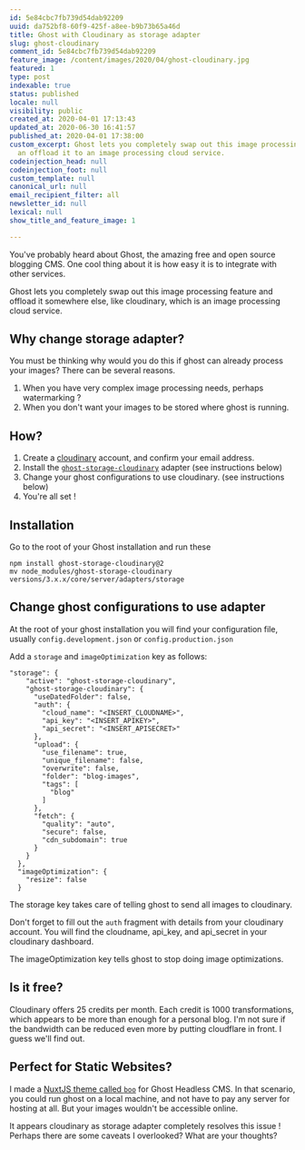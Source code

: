 ```yaml
---
id: 5e84cbc7fb739d54dab92209
uuid: da752bf8-60f9-425f-a8ee-b9b73b65a46d
title: Ghost with Cloudinary as storage adapter
slug: ghost-cloudinary
comment_id: 5e84cbc7fb739d54dab92209
feature_image: /content/images/2020/04/ghost-cloudinary.jpg
featured: 1
type: post
indexable: true
status: published
locale: null
visibility: public
created_at: 2020-04-01 17:13:43
updated_at: 2020-06-30 16:41:57
published_at: 2020-04-01 17:38:00
custom_excerpt: Ghost lets you completely swap out this image processing feature
  an offload it to an image processing cloud service.
codeinjection_head: null
codeinjection_foot: null
custom_template: null
canonical_url: null
email_recipient_filter: all
newsletter_id: null
lexical: null
show_title_and_feature_image: 1

---
```


You've probably heard about Ghost, the amazing free and open source blogging CMS. One cool thing about it is how easy it is to integrate with other services.

Ghost lets you completely swap out this image processing feature and offload it somewhere else, like cloudinary, which is an image processing cloud service.

## Why change storage adapter?

You must be thinking why would you do this if ghost can already process your images? There can be several reasons.

1.  When you have very complex image processing needs, perhaps watermarking ?
2.  When you don't want your images to be stored where ghost is running.

## How?

1.  Create a [cloudinary](https://cloudinary.com/) account, and confirm your email address.
2.  Install the [`ghost-storage-cloudinary`](https://github.com/eexit/ghost-storage-cloudinary) adapter (see instructions below)
3.  Change your ghost configurations to use cloudinary. (see instructions below)
4.  You're all set !

## Installation

Go to the root of your Ghost installation and run these

    npm install ghost-storage-cloudinary@2 
    mv node_modules/ghost-storage-cloudinary versions/3.x.x/core/server/adapters/storage

## Change ghost configurations to use adapter

At the root of your ghost installation you will find your configuration file, usually `config.development.json` or `config.production.json`

Add a `storage` and `imageOptimization` key as follows:

    "storage": {
        "active": "ghost-storage-cloudinary",
        "ghost-storage-cloudinary": {
          "useDatedFolder": false,
          "auth": {
            "cloud_name": "<INSERT_CLOUDNAME>",
            "api_key": "<INSERT_APIKEY>",
            "api_secret": "<INSERT_APISECRET>"
          },
          "upload": {
            "use_filename": true,
            "unique_filename": false,
            "overwrite": false,
            "folder": "blog-images",
            "tags": [
              "blog"
            ]
          },
          "fetch": {
            "quality": "auto",
            "secure": false,
            "cdn_subdomain": true
          }
        }
      },
      "imageOptimization": {
        "resize": false
      }

The storage key takes care of telling ghost to send all images to cloudinary.

Don't forget to fill out the `auth` fragment with details from your cloudinary account. You will find the cloudname, api\_key, and api\_secret in your cloudinary dashboard.

The imageOptimization key tells ghost to stop doing image optimizations.

## Is it free?

Cloudinary offers 25 credits per month. Each credit is 1000 transformations, which appears to be more than enough for a personal blog. I'm not sure if the bandwidth can be reduced even more by putting cloudflare in front. I guess we'll find out.

## Perfect for Static Websites?

I made a [NuxtJS theme called `boo`](https://boo.ramgolam.com/) for Ghost Headless CMS. In that scenario, you could run ghost on a local machine, and not have to pay any server for hosting at all. But your images wouldn't be accessible online.

It appears cloudinary as storage adapter completely resolves this issue ! Perhaps there are some caveats I overlooked? What are your thoughts?